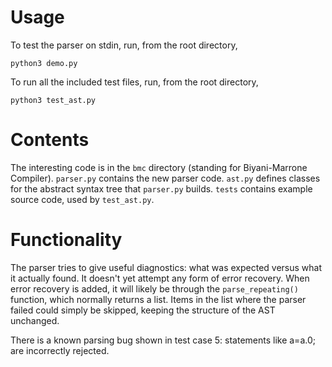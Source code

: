 # Usage

To test the parser on stdin, run, from the root directory,

    python3 demo.py

To run all the included test files, run, from the root directory,

    python3 test_ast.py

# Contents

The interesting code is in the `bmc` directory (standing for Biyani-Marrone Compiler).  `parser.py` contains the new parser code.  `ast.py` defines classes for the abstract syntax tree that `parser.py` builds. `tests` contains example source code, used by `test_ast.py`.

# Functionality

The parser tries to give useful diagnostics: what was expected versus what it actually found.  It doesn't yet attempt any form of error recovery.  When error recovery is added, it will likely be through the `parse_repeating()` function, which normally returns a list.  Items in the list where the parser failed could simply be skipped, keeping the structure of the AST unchanged.

There is a known parsing bug shown in test case 5: statements like a=a.0; are incorrectly rejected.
